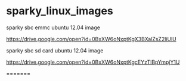 # sparky_linux_images

sparky sbc emmc ubuntu 12.04 image

https://drive.google.com/open?id=0BxXW6oNxptKgX3BXalZsZ2liUlU

sparky sbc sd card ubuntu 12.04 image

https://drive.google.com/open?id=0BxXW6oNxptKgcEYzTlBpYmpjY1U

=======

